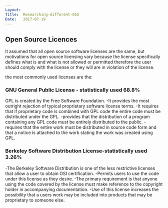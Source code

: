 ```yaml
---
Layout:	
Title:	Researching-different-OSS  
Date:	2017-07-19
---
```


## Open Source Licences


It assumed that all open source software licenses are the same, but motivations for open source licensing vary because the license specifically defines what is and what is not allowed or permitted therefore the user should comply with the license or they will are in violation of the license. 

the most commonly used licenses are the:

### GNU General Public License - statistically used 68.8%

GPL is created by the Free Software Foundation.
-It provides the most outright rejection of typical proprietary software license terms.
-It requires that if proprietary code is combined with GPL code the entire code must be distributed under the GPL.
-provides that the distribution of a program containing any GPL code must be entirely distributed to the public.
-requires that the entire work must be distributed in source code form and that a notice is attached to the work stating the work was created using GPL.

### Berkeley Software Distribution License-statistically used 3.26%

-The Berkeley Software Distribution is one of the less restrictive licenses that allow a user to obtain OSI certification.
-Permits users to use the code under this license as they desire.
-The primary requirement is that anyone using the code covered by the license must make reference to the copyright holder in accompanying documentation.
-Use of this license increases the possibility that a users work may be included into products that may be proprietary to someone else.



